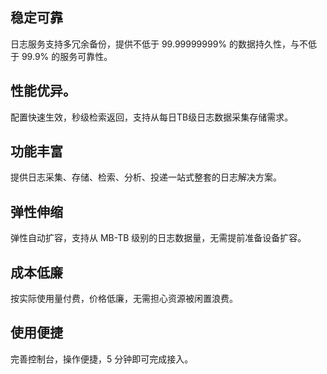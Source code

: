## 稳定可靠

日志服务支持多冗余备份，提供不低于 99.99999999% 的数据持久性，与不低于 99.9% 的服务可靠性。

## 性能优异。

配置快速生效，秒级检索返回，支持从每日TB级日志数据采集存储需求。

## 功能丰富

提供日志采集、存储、检索、分析、投递一站式整套的日志解决方案。

## 弹性伸缩

弹性自动扩容，支持从 MB-TB 级别的日志数据量，无需提前准备设备扩容。

## 成本低廉

按实际使用量付费，价格低廉，无需担心资源被闲置浪费。

## 使用便捷

完善控制台，操作便捷，5 分钟即可完成接入。